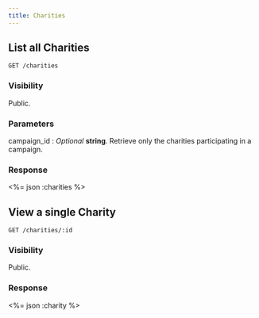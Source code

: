 ```yaml
---
title: Charities
---
```


## List all Charities

    GET /charities

### Visibility

Public.

### Parameters

campaign_id
: _Optional_ **string**. Retrieve only the charities participating in a
campaign.

### Response

<%= json :charities %>

## View a single Charity

    GET /charities/:id

### Visibility

Public.

### Response

<%= json :charity %>
